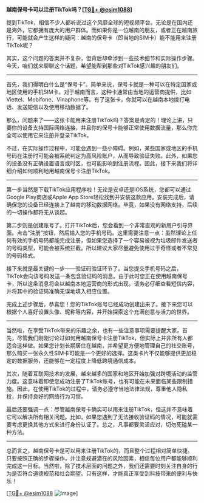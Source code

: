 **越南保号卡可以注册TikTok吗？[[TG💪+ @esim1088](https://t.me/s/esim1088)]**

提到TikTok，相信不少人都听说过这个风靡全球的短视频平台。无论是在国内还是海外，它都拥有庞大的用户群体。而如果你是一位越南的朋友，或者正在越南旅行，可能就会产生这样的疑问：越南的保号卡（即当地的SIM卡）能不能用来注册TikTok呢？

其实，这个问题的答案并不复杂，但背后却牵涉到一些技术细节和实际操作步骤。今天，咱们就来聊聊这个话题，希望能帮到那些对TikTok感兴趣的朋友们。

---

首先，我们得明白什么是“保号卡”。简单来说，保号卡就是一种可以在特定国家或地区使用的手机SIM卡。对于越南而言，这种卡通常由当地的运营商提供，比如Viettel、Mobifone、Vinaphone等。有了这张卡，你就可以在越南本地拨打电话、发送短信以及使用移动数据了。

那么，问题来了——这张卡能用来注册TikTok吗？答案是肯定的！理论上讲，只要你的设备支持国际网络连接，并且你的保号卡能够正常使用数据流量，那么你完全可以使用它来注册并登录TikTok。

不过，在实际操作过程中，可能会遇到一些小障碍。例如，某些国家或地区的手机号码在注册时可能会被系统判定为高风险账户，从而导致验证失败。此外，如果您的设备没有正确设置语言或时区，也可能影响到注册流程。因此，接下来我们将详细介绍如何顺利地用越南保号卡注册TikTok。

---

第一步当然是下载TikTok应用程序啦！无论是安卓还是iOS系统，您都可以通过Google Play商店或Apple App Store轻松找到并安装这款应用。安装完成后，请确保您的设备已经连接上了越南的移动数据网络。毕竟，如果没有网络支持，后续的一切操作都将无从谈起。

第二步则是创建账号了。打开TikTok后，您会看到一个非常直观的新用户引导界面。点击“注册”按钮，然后输入您的手机号码。这里需要注意一点：虽然理论上任何有效的手机号码都能完成注册，但如果您选择了一个容易被视为垃圾邮件发送者的号码类型，可能会被系统拦截。所以建议大家尽量避免使用过于奇怪或者不常见的号码格式。

接下来就是最关键的一步——验证码验证环节了。当您提交手机号码之后，TikTok会向该号码发送一条包含验证码的消息。由于此时您正在使用越南保号卡，所以这条消息将会以越南本地运营商的形式出现。请务必仔细查看短信内容，并将其中的验证码准确无误地填入相应位置。

完成上述步骤后，恭喜您！您的TikTok账号已经成功创建出来了。接下来您可以根据个人喜好设置头像、昵称等内容，并开始探索这个充满创意与活力的世界。

---

当然啦，在享受TikTok带来的乐趣之余，也有一些注意事项需要提醒大家。首先，尽管我们刚刚讨论过如何用越南保号卡注册TikTok，但实际上并非所有人都适合这样做。如果您计划长期居住在越南，并希望更方便地管理自己的社交账号，那么购买一张永久性SIM卡可能是一个更好的选择。这类卡片不仅能够提供更加稳定的数据服务，还能够在一定程度上降低跨境通信成本。

其次，随着互联网技术的发展，越来越多的国家和地区开始加强对跨境活动的监管力度。这意味着即使您成功注册了TikTok账号，也有可能在未来面临某些限制措施。因此，在使用TikTok的过程中，请务必遵守当地法律法规，尊重他人隐私权，并保持良好的网络行为习惯。

最后还要强调一点：尽管越南保号卡确实可以用来注册TikTok，但这并不意味着它可以解决所有相关问题。比如，如果您遇到了无法接收验证码的情况，可能就需要考虑更换其他方式来进行身份认证了。总之，凡事都要灵活应对，切勿死磕某一种方法。

---

总而言之，越南保号卡是可以用来注册TikTok的，而且整个过程相对简单快捷。只要按照正确的步骤操作，并注意规避潜在的风险因素，相信每位用户都能够顺利完成这一目标。当然啦，除了技术层面的问题之外，我们还需要时刻关注自身的行为是否符合道德规范和社会期望。只有这样，才能真正享受到科技带来的便利与快乐！

[[TG💪+ @esim1088](https://t.me/s/esim1088) ![Image](https://i.postimg.cc/4NQfJmqS/Snipaste-2025-05-13-00-14-12.png)]